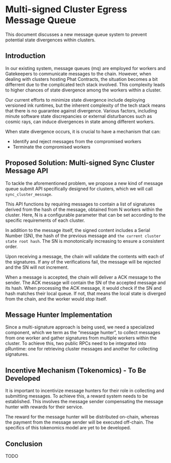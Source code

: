 # Multi-signed Cluster Egress Message Queue

This document discusses a new message queue system to prevent potential state divergences within clusters.

## Introduction

In our existing system, message queues (mq) are employed for workers and Gatekeepers to communicate messages to the chain. However, when dealing with clusters hosting Phat Contracts, the situation becomes a bit differrent due to the complicated tech stack involved. This complexity leads to higher chances of state divergence among the workers within a cluster.

Our current efforts to minimize state divergence include deploying versioned ink runtimes, but the inherent complexity of the tech stack means that there is no guarantee against divergence. Various factors, including minute software state discrepancies or external disturbances such as cosmic rays, can induce divergences in state among different workers.

When state divergence occurs, it is crucial to have a mechanism that can:
- Identify and reject messages from the compromised workers
- Terminate the compromised workers

## Proposed Solution: Multi-signed Sync Cluster Message API

To tackle the aforementioned problem, we propose a new kind of message queue submit API specifically designed for clusters, which we will call `sync_cluster_message`. 

This API functions by requiring messages to contain a list of signatures derived from the hash of the message, obtained from N workers within the cluster. Here, N is a configurable parameter that can be set according to the specific requirements of each cluster.

In addition to the message itself, the signed content includes a Serial Number (SN), the hash of the previous message and `the current cluster state root hash`. The SN is monotonically increasing to ensure a consistent order.

Upon receiving a message, the chain will validate the contents with each of the signatures. If any of the verifications fail, the message will be rejected and the SN will not increment.

When a message is accepted, the chain will deliver a ACK message to the sender. The ACK message will contain the SN of the accepted message and its hash. When processing the ACK message, it would check if the SN and hash matches their local queue. If not, that means the local state is diverged from the chain, and the worker would stop itself.

## Message Hunter Implementation

Since a multi-signature approach is being used, we need a specialized component, which we term as the “message hunter”, to collect messages from one worker and gather signatures from multiple workers within the cluster. To achieve this, two public RPCs need to be integrated into pRuntime: one for retrieving cluster messages and another for collecting signatures.

## Incentive Mechanism (Tokenomics) - To Be Developed

It is important to incentivize message hunters for their role in collecting and submitting messages. To achieve this, a reward system needs to be established. This involves the message sender compensating the message hunter with rewards for their service.

The reward for the message hunter will be distributed on-chain, whereas the payment from the message sender will be executed off-chain. The specifics of this tokenomics model are yet to be developed.

## Conclusion

TODO